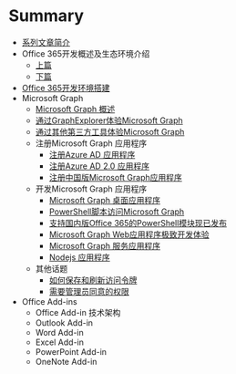# Summary

* [系列文章简介](README.md)
* Office 365开发概述及生态环境介绍
    * [上篇](office365dev-overview-1.md)
    * [下篇](office365dev-overview-2.md)
* [Office 365开发环境搭建](office365devenv.md)
* Microsoft Graph
    * [Microsoft Graph 概述](microsoftgraphoverview.md)
    * [通过GraphExplorer体验Microsoft Graph](graphexplorer.md)
    * [通过其他第三方工具体验Microsoft Graph](graph-tools.md)
    * 注册Microsoft Graph 应用程序
        * [注册Azure AD 应用程序](applicationregisteration.md)
        * [注册Azure AD 2.0 应用程序](applicationregisteration2.0.md)
        * [注册中国版Microsoft Graph应用程序](chinaoffice365applicationregisteration.md)
    * 开发Microsoft Graph 应用程序
        * [Microsoft Graph 桌面应用程序](desktopapplication.md)
        * [PowerShell脚本访问Microsoft Graph](powershell-application.md)
        * [支持国内版Office 365的PowerShell模块现已发布](powershell-module.md)
        * [Microsoft Graph  Web应用程序极致开发体验](webapplication.md)
        * [Microsoft Graph  服务应用程序](deamonapplication.md)
        * [Nodejs 应用程序](nodejsapplication.md)
    * 其他话题
        * [如何保存和刷新访问令牌](accesstoken.md)
        * [需要管理员同意的权限](adminconsent.md)
* Office Add-ins
    * Office Add-in 技术架构
    * Outlook Add-in
    * Word Add-in
    * Excel Add-in
    * PowerPoint Add-in
    * OneNote Add-in



